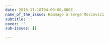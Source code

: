 ```yaml
---
date: 2016-11-18T04:00:00.000Z
name_of_the_issue: Hommage à Serge Moscovici
subtitle: ''
cover: ''
sub-issues: []

---
```

